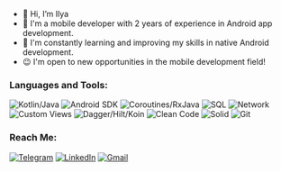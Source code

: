 - 👋 Hi, I’m Ilya
- 📱 I'm a mobile developer with 2 years of experience in Android app development.
- 🌱 I'm constantly learning and improving my skills in native Android development.
- 😉 I'm open to new opportunities in the mobile development field!

### Languages and Tools:
![Kotlin/Java](https://img.shields.io/badge/-Kotlin/Java-090909?style=for-the-badge)
![Android SDK](https://img.shields.io/badge/-Android_SDK-090909?style=for-the-badge)
![Coroutines/RxJava](https://img.shields.io/badge/-Coroutines/RxJava-090909?style=for-the-badge)
![SQL](https://img.shields.io/badge/-SQL-090909?style=for-the-badge)
![Network](https://img.shields.io/badge/-Retrofit,_Ktor-090909?style=for-the-badge)
![Custom Views](https://img.shields.io/badge/-Custom%20Views-090909?style=for-the-badge)
![Dagger/Hilt/Koin](https://img.shields.io/badge/-Dagger/Hilt/Koin-090909?style=for-the-badge)
![Clean Code](https://img.shields.io/badge/-Clean%20Code-090909?style=for-the-badge)
![Solid](https://img.shields.io/badge/-Solid-090909?style=for-the-badge)
![Git](https://img.shields.io/badge/-Git-090909?style=for-the-badge)

### Reach Me:
[![Telegram](https://img.shields.io/badge/-Telegram-090909?style=for-the-badge&logo=telegram&logoColor=27A0D9)](https://t.me/ilyabrous)
[![LinkedIn](https://img.shields.io/badge/-LinkedIn-090909?style=for-the-badge&logo=linkedin&logoColor=007BB6)](https://www.linkedin.com/in/%D0%B8%D0%BB%D1%8C%D1%8F-%D0%B3%D1%80%D0%BE%D0%B4%D0%BD%D0%B5%D0%B2-08a98a20b/)
[![Gmail](https://img.shields.io/badge/-ilyabrous@gmail.com-090909?style=for-the-badge&logo=Gmail&logoColor=red)](https://vk.com/id391203471)

